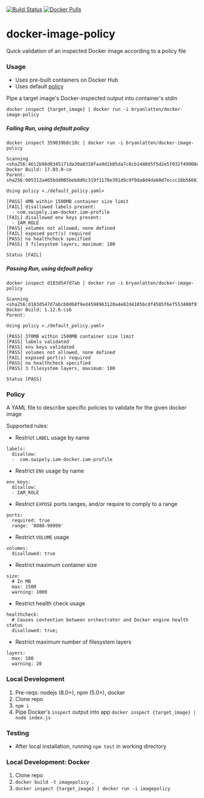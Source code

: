 [![Build Status](https://travis-ci.org/bryanlatten/docker-image-policy.svg?branch=master)](https://travis-ci.org/bryanlatten/docker-image-policy)
[![Docker Pulls](https://img.shields.io/docker/pulls/bryanlatten/docker-image-policy.svg?maxAge=2592000)]()

# docker-image-policy
Quick validation of an inspected Docker image according to a policy file


### Usage

- Uses pre-built containers on Docker Hub
- Uses default [policy](https://github.com/bryanlatten/docker-image-policy/blob/master/default_policy.yaml)

Pipe a target image's Docker-inspected output into container's stdin

```docker inspect {target_image} | docker run -i bryanlatten/docker-image-policy```

##### Failing Run, using default policy
```
docker inspect 359039b8c10c | docker run -i bryanlatten/docker-image-policy

Scanning <sha256:4612b98d0345171da30a0318faa9d1b05da7c8cb1440d5f5d2e5f032f49908c0>
Docker Build: 17.03.0-ce
Parent: sha256:905312a465bdd005beb8d6c319f1170e391d9c9f0da8d4da60d7eccc16b56661

Using policy <./default_policy.yaml>

[PASS] 4MB within 1500MB container size limit
[FAIL] disallowed labels present:
  - com.swipely.iam-docker.iam-profile
[FAIL] disallowed env keys present:
  - IAM_ROLE
[PASS] volumes not allowed, none defined
[FAIL] exposed port(s) required
[PASS] no healthcheck specified
[PASS] 3 filesystem layers, maximum: 100

Status [FAIL]
```

##### Passing Run, using default policy
```
docker inspect d183d547d7ab | docker run -i bryanlatten/docker-image-policy

Scanning <sha256:d183d547d7abcb0d68f9ed4598963120a4e82d4105bcdf4585f6ef553400f913>
Docker Build: 1.12.6-cs6
Parent:

Using policy <./default_policy.yaml>

[PASS] 370MB within 1500MB container size limit
[PASS] labels validated
[PASS] env keys validated
[PASS] volumes not allowed, none defined
[FAIL] exposed port(s) required
[PASS] no healthcheck specified
[PASS] 3 filesystem layers, maximum: 100

Status [PASS]
```

### Policy

A YAML file to describe specific policies to validate for the given docker image

Supported rules:
- Restrict `LABEL` usage by name
```
labels:
  disallow:
  -  com.swipely.iam-docker.iam-profile
```
- Restrict `ENV` usage by name
```
env_keys:
  disallow:
  - IAM_ROLE
```
- Restrict `EXPOSE` ports ranges, and/or require to comply to a range
```
ports:
  required: true
  range: '8080-99999'
```

- Restrict `VOLUME` usage
```
volumes:
  disallowed: true
```

- Restrict maximum container size
```
size:
  # In MB
  max: 1500
  warning: 1000
```

- Restrict health check usage
```
healthcheck:
  # Causes contention between orchestrator and Docker engine health status
  disallowed: true;
```

- Restrict maximum number of filesystem layers
```
layers:
  max: 100
  warning: 20
```

### Local Development

1. Pre-reqs: nodejs (8.0+), npm (5.0+), docker
1. Clone repo
1. `npm i`
1. Pipe Docker's `inspect` output into app
```docker inspect {target_image} | node index.js```

### Testing

- After local installation, running `npm test` in working directory

### Local Development: Docker

1. Clone repo
1. `docker build -t imagepolicy .`
1. ```docker inspect {target_image} | docker run -i imagepolicy```


